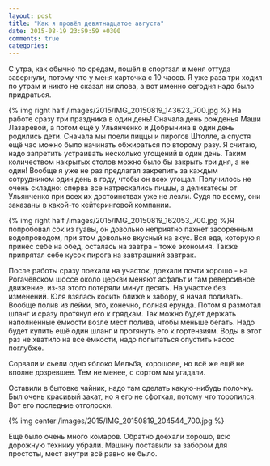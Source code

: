 ```yaml
---
layout: post
title: "Как я провёл девятнадцатое августа"
date: 2015-08-19 23:59:59 +0300
comments: true
categories: 
---
```

С утра, как обычно по средам, пошёл в спортзал и меня оттуда завернули, потому что у меня карточка с 10 часов. Я уже раза три ходил по утрам и никто не сказал ни слова, а вот именно сегодня надо было придраться.

{% img right half /images/2015/IMG_20150819_143623_700.jpg %}
На работе сразу три праздника в один день! Сначала день рожденья Маши Лазаревой, а потом ещё у Ульянченко и Добрынина в один день родились дети. Сначала мы поели пиццы и пирогов Штолле, а спустя ещё час можно было начинать обжираться по второму разу. Я считаю, надо запретить устраивать несколько угощений в один день. Таким количеством накрытых столов можно было бы закрыть три дня, а не один! Вообще я уже не раз предлагал закрепить за каждым сотрудником один день в году, чтобы он всех угощал. Получилось не очень складно: сперва все натрескались пиццы, а деликатесы от Ульянченко при всех их достоинствах уже не лезли. Судя по всему, они заказаны в какой-то кейтеринговой компании. 

{% img right half /images/2015/IMG_20150819_162053_700.jpg %}Я попробовал сок из гуавы, он довольно неприятно пахнет засоренным водопроводом, при этом довольно вкусный на вкус. Вся еда, которую я принёс себе на обед, осталась на завтра - тоже экономия. Также припрятал себе кусок пирога на завтрашний завтрак.

После работы сразу поехали на участок, доехали почти хорошо - на Рогачёвском шоссе около церкви меняют асфальт и там реверсивное движение, из-за этого потеряли минут десять. На участке без изменений. Юля взялась косить ближе к забору, я начал поливать. Вообще полив из лейки, это, конечно, полная ерунда. Потом я размотал шланг и сразу протянул его к грядкам. Так можно будет держать наполненные ёмкости возле мест полива, чтобы меньше бегать. Надо будет купить ещё один шланг и протянуть его к гортензиям. Воды в этот раз не хватило на все ёмкости, надо попытаться опустить насос поглубже.

Сорвали и сьели одно яблоко Мельба, хорошоее, но всё же ещё не вполне дозревшее. Тем не менее, с сортом мы угадали. 

Оставили в бытовке чайник, надо там сделать какую-нибудь полочку. Был очень красивый закат, но я его не сфоткал, потому что торопился. Вот его последние отголоски. 

{% img center /images/2015/IMG_20150819_204544_700.jpg %}

Ещё было очень много комаров. Обратно доехали хорошо, всю дорожную технику убрали. Машину поставили за забором для простоты, мест внутри всё равно не было.
